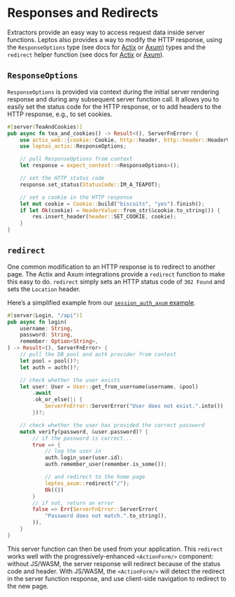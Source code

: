 # Responses and Redirects

Extractors provide an easy way to access request data inside server functions. Leptos also provides a way to modify the HTTP response, using the `ResponseOptions` type (see docs for [Actix](https://docs.rs/leptos_actix/latest/leptos_actix/struct.ResponseOptions.html) or [Axum](https://docs.rs/leptos_axum/latest/leptos_axum/struct.ResponseOptions.html)) types and the `redirect` helper function (see docs for [Actix](https://docs.rs/leptos_actix/latest/leptos_actix/fn.redirect.html) or [Axum](https://docs.rs/leptos_axum/latest/leptos_axum/fn.redirect.html)).

## `ResponseOptions`

`ResponseOptions` is provided via context during the initial server rendering response and during any subsequent server function call. It allows you to easily set the status code for the HTTP response, or to add headers to the HTTP response, e.g., to set cookies.

```rust
#[server(TeaAndCookies)]
pub async fn tea_and_cookies() -> Result<(), ServerFnError> {
	use actix_web::{cookie::Cookie, http::header, http::header::HeaderValue};
	use leptos_actix::ResponseOptions;

	// pull ResponseOptions from context
	let response = expect_context::<ResponseOptions>();

	// set the HTTP status code
	response.set_status(StatusCode::IM_A_TEAPOT);

	// set a cookie in the HTTP response
	let mut cookie = Cookie::build("biscuits", "yes").finish();
	if let Ok(cookie) = HeaderValue::from_str(&cookie.to_string()) {
		res.insert_header(header::SET_COOKIE, cookie);
	}
}
```

## `redirect`

One common modification to an HTTP response is to redirect to another page. The Actix and Axum integrations provide a `redirect` function to make this easy to do. `redirect` simply sets an HTTP status code of `302 Found` and sets the `Location` header.

Here’s a simplified example from our [`session_auth_axum` example](https://github.com/leptos-rs/leptos/blob/a5f73b441c079f9138102b3a7d8d4828f045448c/examples/session_auth_axum/src/auth.rs#L154-L181).

```rust
#[server(Login, "/api")]
pub async fn login(
    username: String,
    password: String,
    remember: Option<String>,
) -> Result<(), ServerFnError> {
	// pull the DB pool and auth provider from context
    let pool = pool()?;
    let auth = auth()?;

	// check whether the user exists
    let user: User = User::get_from_username(username, &pool)
        .await
        .ok_or_else(|| {
            ServerFnError::ServerError("User does not exist.".into())
        })?;

	// check whether the user has provided the correct password
    match verify(password, &user.password)? {
		// if the password is correct...
        true => {
			// log the user in
            auth.login_user(user.id);
            auth.remember_user(remember.is_some());

			// and redirect to the home page
            leptos_axum::redirect("/");
            Ok(())
        }
		// if not, return an error
        false => Err(ServerFnError::ServerError(
            "Password does not match.".to_string(),
        )),
    }
}
```

This server function can then be used from your application. This `redirect` works well with the progressively-enhanced `<ActionForm/>` component: without JS/WASM, the server response will redirect because of the status code and header. With JS/WASM, the `<ActionForm/>` will detect the redirect in the server function response, and use client-side navigation to redirect to the new page.
